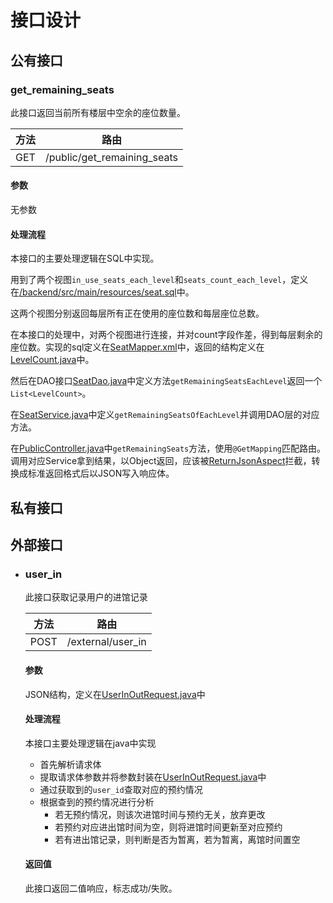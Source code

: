 # 接口设计

## 公有接口

### get_remaining_seats

此接口返回当前所有楼层中空余的座位数量。

| 方法 | 路由                        |
| ---- | --------------------------- |
| GET  | /public/get_remaining_seats |

#### 参数

无参数

#### 处理流程

本接口的主要处理逻辑在SQL中实现。

用到了两个视图`in_use_seats_each_level`和`seats_count_each_level`，定义在[/backend/src/main/resources/seat.sql](https://github.com/alipapa-nwu/library-seat-manage/blob/94ec12b541aa085736bac78428fe6e7df9f32291/backend/src/main/resources/seat.sql#L275)中。

这两个视图分别返回每层所有正在使用的座位数和每层座位总数。

在本接口的处理中，对两个视图进行连接，并对count字段作差，得到每层剩余的座位数。实现的sql定义在[SeatMapper.xml](https://github.com/alipapa-nwu/library-seat-manage/blob/642455a0e8c66411efddfadefd0f91ec9cf19d44/backend/src/main/resources/mapper/SeatMapper.xml)中，返回的结构定义在[LevelCount.java](https://github.com/alipapa-nwu/library-seat-manage/blob/642455a0e8c66411efddfadefd0f91ec9cf19d44/backend/src/main/java/cn/alipapa/seat/bean/sql/LevelCount.java)中。

然后在DAO接口[SeatDao.java](https://github.com/alipapa-nwu/library-seat-manage/blob/642455a0e8c66411efddfadefd0f91ec9cf19d44/backend/src/main/java/cn/alipapa/seat/dao/SeatDao.java)中定义方法`getRemainingSeatsEachLevel`返回一个`List<LevelCount>`。

在[SeatService.java](https://github.com/alipapa-nwu/library-seat-manage/blob/642455a0e8c66411efddfadefd0f91ec9cf19d44/backend/src/main/java/cn/alipapa/seat/service/SeatService.java)中定义`getRemainingSeatsOfEachLevel`并调用DAO层的对应方法。

在[PublicController.java](https://github.com/alipapa-nwu/library-seat-manage/blob/642455a0e8c66411efddfadefd0f91ec9cf19d44/backend/src/main/java/cn/alipapa/seat/controller/PublicController.java#L13)中`getRemainingSeats`方法，使用`@GetMapping`匹配路由。调用对应Service拿到结果，以Object返回，应该被[ReturnJsonAspect](https://github.com/alipapa-nwu/library-seat-manage/blob/2480ca8411667d4dfdd849b9abbdab2d6523c0bd/backend/src/main/java/cn/alipapa/seat/aspect/ReturnJsonAspect.java)拦截，转换成标准返回格式后以JSON写入响应体。



## 私有接口

## 外部接口

- ### user_in

  此接口获取记录用户的进馆记录

  | 方法 | 路由              |
  | ---- | ----------------- |
  | POST | /external/user_in |

  #### 参数

  JSON结构，定义在[UserInOutRequest.java](https://github.com/alipapa-nwu/library-seat-manage/blob/ea6db835a7791a725f60e66b3fda3746437dfe5b/backend/src/main/java/cn/alipapa/seat/bean/request/UserInOutRequest.java)中

  #### 处理流程

  本接口主要处理逻辑在java中实现

  - 首先解析请求体
  - 提取请求体参数并将参数封装在[UserInOutRequest.java](https://github.com/alipapa-nwu/library-seat-manage/blob/ea6db835a7791a725f60e66b3fda3746437dfe5b/backend/src/main/java/cn/alipapa/seat/bean/request/UserInOutRequest.java)中
  - 通过获取到的```user_id```查取对应的预约情况
  - 根据查到的预约情况进行分析
    - 若无预约情况，则该次进馆时间与预约无关，放弃更改
    - 若预约对应进出馆时间为空，则将进馆时间更新至对应预约
    - 若有进出馆记录，则判断是否为暂离，若为暂离，离馆时间置空

  #### 返回值

  此接口返回二值响应，标志成功/失败。